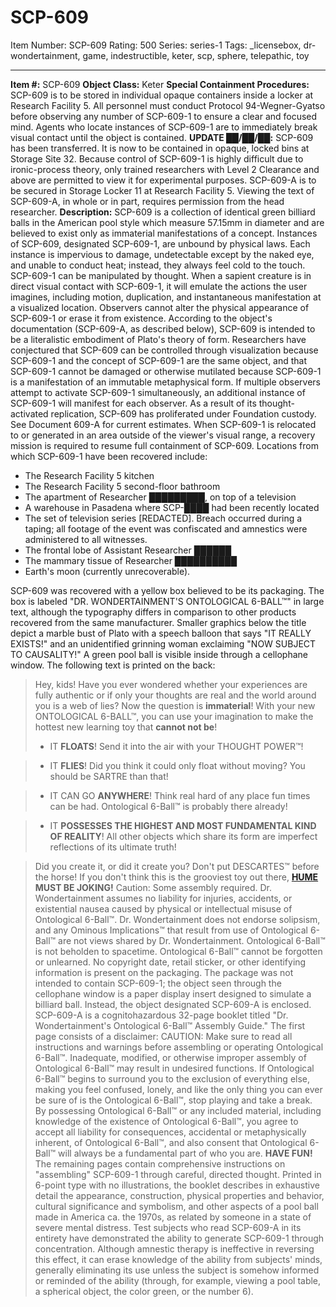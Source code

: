 # SCP-609
Item Number: SCP-609
Rating: 500
Series: series-1
Tags: _licensebox, dr-wondertainment, game, indestructible, keter, scp, sphere, telepathic, toy

---

**Item #:** SCP-609
**Object Class:** Keter
**Special Containment Procedures:** SCP-609 is to be stored in individual opaque containers inside a locker at Research Facility 5. All personnel must conduct Protocol 94-Wegner-Gyatso before observing any number of SCP-609-1 to ensure a clear and focused mind. Agents who locate instances of SCP-609-1 are to immediately break visual contact until the object is contained. **UPDATE ██/██/██:** SCP-609 has been transferred. It is now to be contained in opaque, locked bins at Storage Site 32.
Because control of SCP-609-1 is highly difficult due to ironic-process theory, only trained researchers with Level 2 Clearance and above are permitted to view it for experimental purposes.
SCP-609-A is to be secured in Storage Locker 11 at Research Facility 5. Viewing the text of SCP-609-A, in whole or in part, requires permission from the head researcher.
**Description:** SCP-609 is a collection of identical green billiard balls in the American pool style which measure 57.15mm in diameter and are believed to exist only as immaterial manifestations of a concept. Instances of SCP-609, designated SCP-609-1, are unbound by physical laws. Each instance is impervious to damage, undetectable except by the naked eye, and unable to conduct heat; instead, they always feel cold to the touch.
SCP-609-1 can be manipulated by thought. When a sapient creature is in direct visual contact with SCP-609-1, it will emulate the actions the user imagines, including motion, duplication, and instantaneous manifestation at a visualized location. Observers cannot alter the physical appearance of SCP-609-1 or erase it from existence.
According to the object's documentation (SCP-609-A, as described below), SCP-609 is intended to be a literalistic embodiment of Plato's theory of form. Researchers have conjectured that SCP-609 can be controlled through visualization because SCP-609-1 and the concept of SCP-609-1 are the same object, and that SCP-609-1 cannot be damaged or otherwise mutilated because SCP-609-1 is a manifestation of an immutable metaphysical form.
If multiple observers attempt to activate SCP-609-1 simultaneously, an additional instance of SCP-609-1 will manifest for each observer. As a result of its thought-activated replication, SCP-609 has proliferated under Foundation custody. See Document 609-A for current estimates.
When SCP-609-1 is relocated to or generated in an area outside of the viewer's visual range, a recovery mission is required to resume full containment of SCP-609. Locations from which SCP-609-1 have been recovered include:
  * The Research Facility 5 kitchen
  * The Research Facility 5 second-floor bathroom
  * The apartment of Researcher █████████, on top of a television
  * A warehouse in Pasadena where SCP-████ had been recently located
  * The set of television series [REDACTED]. Breach occurred during a taping; all footage of the event was confiscated and amnestics were administered to all witnesses.
  * The frontal lobe of Assistant Researcher ██████
  * The mammary tissue of Researcher ██████████
  * Earth's moon (currently unrecoverable).

SCP-609 was recovered with a yellow box believed to be its packaging. The box is labeled "DR. WONDERTAINMENT'S ONTOLOGICAL 6-BALL™" in large text, although the typography differs in comparison to other products recovered from the same manufacturer. Smaller graphics below the title depict a marble bust of Plato with a speech balloon that says "IT REALLY EXISTS!" and an unidentified grinning woman exclaiming "NOW SUBJECT TO CAUSALITY!" A green pool ball is visible inside through a cellophane window.
The following text is printed on the back:
> Hey, kids! Have you ever wondered whether your experiences are fully authentic or if only your thoughts are real and the world around you is a web of lies? Now the question is **immaterial**! With your new ONTOLOGICAL 6-BALL™, you can use your imagination to make the hottest new learning toy that **cannot not be**!
>   * IT **FLOATS**! Send it into the air with your THOUGHT POWER™!
> 

>   * IT **FLIES**! Did you think it could only float without moving? You should be SARTRE than that!
> 

>   * IT CAN GO **ANYWHERE**! Think real hard of any place fun times can be had. Ontological 6-Ball™ is probably there already!
> 

>   * IT **POSSESSES THE HIGHEST AND MOST FUNDAMENTAL KIND OF REALITY**! All other objects which share its form are imperfect reflections of its ultimate truth!
> 

> Did you create it, or did it create you? Don't put DESCARTES™ before the horse! If you don't think this is the grooviest toy out there, **[HUME](http://www.scp-wiki.net/and-this-one-explains-humes) MUST BE JOKING!**
> Caution: Some assembly required. Dr. Wondertainment assumes no liability for injuries, accidents, or existential nausea caused by physical or intellectual misuse of Ontological 6-Ball™. Dr. Wondertainment does not endorse solipsism, and any Ominous Implications™ that result from use of Ontological 6-Ball™ are not views shared by Dr. Wondertainment. Ontological 6-Ball™ is not beholden to spacetime. Ontological 6-Ball™ cannot be forgotten or unlearned.
No copyright date, retail sticker, or other identifying information is present on the packaging. The package was not intended to contain SCP-609-1; the object seen through the cellophane window is a paper display insert designed to simulate a billiard ball. Instead, the object designated SCP-609-A is enclosed.
SCP-609-A is a cognitohazardous 32-page booklet titled "Dr. Wondertainment's Ontological 6-Ball™ Assembly Guide." The first page consists of a disclaimer:
> CAUTION: Make sure to read all instructions and warnings before assembling or operating Ontological 6-Ball™. Inadequate, modified, or otherwise improper assembly of Ontological 6-Ball™ may result in undesired functions. If Ontological 6-Ball™ begins to surround you to the exclusion of everything else, making you feel confused, lonely, and like the only thing you can ever be sure of is the Ontological 6-Ball™, stop playing and take a break. By possessing Ontological 6-Ball™ or any included material, including knowledge of the existence of Ontological 6-Ball™, you agree to accept all liability for consequences, accidental or metaphysically inherent, of Ontological 6-Ball™, and also consent that Ontological 6-Ball™ will always be a fundamental part of who you are.
> **HAVE FUN!**
The remaining pages contain comprehensive instructions on "assembling" SCP-609-1 through careful, directed thought. Printed in 6-point type with no illustrations, the booklet describes in exhaustive detail the appearance, construction, physical properties and behavior, cultural significance and symbolism, and other aspects of a pool ball made in America ca. the 1970s, as related by someone in a state of severe mental distress.
Test subjects who read SCP-609-A in its entirety have demonstrated the ability to generate SCP-609-1 through concentration. Although amnestic therapy is ineffective in reversing this effect, it can erase knowledge of the ability from subjects' minds, generally eliminating its use unless the subject is somehow informed or reminded of the ability (through, for example, viewing a pool table, a spherical object, the color green, or the number 6).